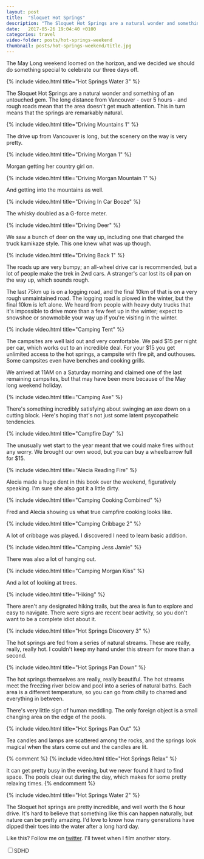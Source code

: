 ```yaml
---
layout: post
title:  "Sloquet Hot Springs"
description: "The Sloquet Hot Springs are a natural wonder and something of an untouched gem. The long distance from Vancouver - over 5 hours - and rough roads mean that the area doesn't get much attention. This in turn means that the springs are remarkably natural. With a long weekend ahead of us, we decided to check them out."
date:   2017-05-26 19:04:40 +0100
categories: travel
video-folder: posts/hot-springs-weekend
thumbnail: posts/hot-springs-weekend/title.jpg
---
```


The May Long weekend loomed on the horizon, and we decided we should do something special to celebrate our three days off. 

{% include video.html title="Hot Springs Water 3" %}

The Sloquet Hot Springs are a natural wonder and something of an untouched gem. The long distance from Vancouver - over 5 hours - and rough roads mean that the area doesn't get much attention. This in turn means that the springs are remarkably natural.

{% include video.html title="Driving Mountains 1" %}

The drive up from Vancouver is long, but the scenery on the way is very pretty.

{% include video.html title="Driving Morgan 1" %}

Morgan getting her country girl on.

{% include video.html title="Driving Morgan Mountain 1" %}

And getting into the mountains as well.

{% include video.html title="Driving In Car Booze" %}

The whisky doubled as a G-force meter.

{% include video.html title="Driving Deer" %}

We saw a bunch of deer on the way up, including one that charged the truck kamikaze style. This one knew what was up though.

{% include video.html title="Driving Back 1" %}

The roads up are very bumpy; an all-wheel drive car is recommended, but a lot of people make the trek in 2wd cars. A stranger's car lost its oil pan on the way up, which sounds rough.

The last 75km up is on a logging road, and the final 10km of that is on a very rough unmaintained road. The logging road is plowed in the winter, but the final 10km is left alone. We heard from people with heavy duty trucks that it's impossible to drive more than a few feet up in the winter; expect to snowshoe or snowmobile your way up if you're visiting in the winter.

{% include video.html title="Camping Tent" %}

The campsites are well laid out and very comfortable. We paid $15 per night per car, which works out to an incredible deal. For your $15 you get unlimited access to the hot springs, a campsite with fire pit, and outhouses. Some campsites even have benches and cooking grills.

We arrived at 11AM on a Saturday morning and claimed one of the last remaining campsites, but that may have been more because of the May long weekend holiday.

{% include video.html title="Camping Axe" %}

There's something incredibly satisfying about swinging an axe down on a cutting block. Here's hoping that's not just some latent psycopatheic tendencies.

{% include video.html title="Campfire Day" %}

The unusually wet start to the year meant that we could make fires without any worry. We brought our own wood, but you can buy a wheelbarrow full for $15.

{% include video.html title="Alecia Reading Fire" %}

Alecia made a huge dent in this book over the weekend, figuratively speaking. I'm sure she also got it a little dirty.

{% include video.html title="Camping Cooking Combined" %}

Fred and Alecia showing us what true campfire cooking looks like.

{% include video.html title="Camping Cribbage 2" %}

A lot of cribbage was played. I discovered I need to learn basic addition.

{% include video.html title="Camping Jess Jamie" %}

There was also a lot of hanging out.

{% include video.html title="Camping Morgan Kiss" %}

And a lot of looking at trees.

{% include video.html title="Hiking" %}

There aren't any designated hiking trails, but the area is fun to explore and easy to navigate. There were signs are recent bear activity, so you don't want to be a complete idiot about it.

{% include video.html title="Hot Springs Discovery 3" %}

The hot springs are fed from a series of natural streams. These are really, really, really hot. I couldn't keep my hand under this stream for more than a second.

{% include video.html title="Hot Springs Pan Down" %}

The hot springs themselves are really, really beautiful. The hot streams meet the freezing river below and pool into a series of natural baths. Each area is a different temperature, so you can go from chilly to charred and everything in between.

There's very little sign of human meddling. The only foreign object is a small changing area on the edge of the pools.

{% include video.html title="Hot Springs Pan Out" %}

Tea candles and lamps are scattered among the rocks, and the springs look magical when the stars come out and the candles are lit.

{% comment %}
{% include video.html title="Hot Springs Relax" %}

It can get pretty busy in the evening, but we never found it hard to find space. The pools clear out during the day, which makes for some pretty relaxing times.
{% endcomment %}

{% include video.html title="Hot Springs Water 2" %}

The Sloquet hot springs are pretty incredible, and well worth the 6 hour drive. It's hard to believe that something like this can happen naturally, but nature can be pretty amazing. I'd love to know how many generations have dipped their toes into the water after a long hard day.

Like this? Follow me on [twitter](https://twitter.com/jmskopek). I'll tweet when I film another story.

<label class="switch-light switch-candy switch-candy-blue button-quality"><input type="checkbox"><span><span>SD</span><span>HD</span><a></a></span></label>

<script type="text/javascript" src="https://cdnjs.cloudflare.com/ajax/libs/jquery/3.2.1/jquery.min.js"></script>
<script type="text/javascript" src="/assets/jquery.appear.js"></script>
<script type="text/javascript" src="/assets/auto-video.js"></script>

